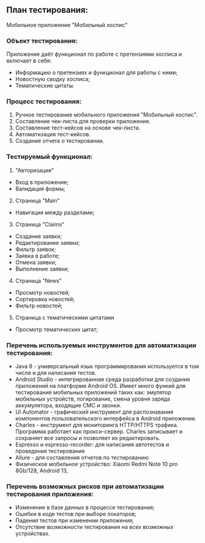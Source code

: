 ## **План тестирования:**
Мобильное приложение "Мобильный хоспис"

### **Объект тестирования:** 
Приложение даёт функционал по работе с претензиями хосписа и включает в себя:

- Информацию о претензиях и функционал для работы с ними;
- Новостную сводку хосписа;
- Тематические цитаты.

### **Процесс тестирования:**

1. Ручное тестирование мобильного приложения "Мобильный хоспис".
2. Составление чек-листа для проверки приложения. 
3. Составление тест-кейсов на основе чек-листа.
4. Автоматизация тест-кейсов.
5. Создание отчета о тестировании.

### **Тестируемый функционал:**

1. "Авторизация"
- Вход в приложение;
- Валидация формы;

2. Страница "Main"
-  Навигация между разделами;

3. Страница "Claims"
- Создание заявки;
- Редактирование заявки;
- Фильтр заявок;
- Заявка в работе;
- Отмена заявки;
- Выполнение заявки;

4. Страница "News"
- Просмотр новостей;
- Сортировка новостей;
- Фильтр новостей;

5. Страница с тематическими цитатами
- Просмотр тематических цитат;


### **Перечень используемых инструментов для автоматизации тестирования:**

- Java 8 - универсальный язык программирования используется в том числе и для написания тестов.
- Android Studio - интегрированная среда разработки для создания приложений на платформе Android OS. Имеет много функий для тестирования мобильных приложений таких как: эмулятор мобильных устройств, логирование, смена уровня заряда аккумулятора, входящие СМС и звонки.
- UI Automator - графический инструмент для распознавания компонентов пользовательского интерфейса в Android приложении.
- Charles - инструмент для мониторинга HTTP/HTTPS трафика. Программа работает как прокси-сервер. Charles записывает и сохраняет все запросы и позволяет их редактировать.
- Espresso и espresso-recorder: для написания автотестов и проведения тестирования
- Allure - для составления отчетов по тестированию
- Физическое мобильное устройство: Xiaomi Redmi Note 10 pro 8Gb/128, Android 13,
### **Перечень возможных рисков при автоматизации тестирования приложения:**

- Изменение в базе данных в процессе тестирования;
- Ошибки в коде тестов при выборе локаторов;
- Падения тестов при изменении приложения;
- Отсутствие возможности тестирования на всех возможных устройствах.